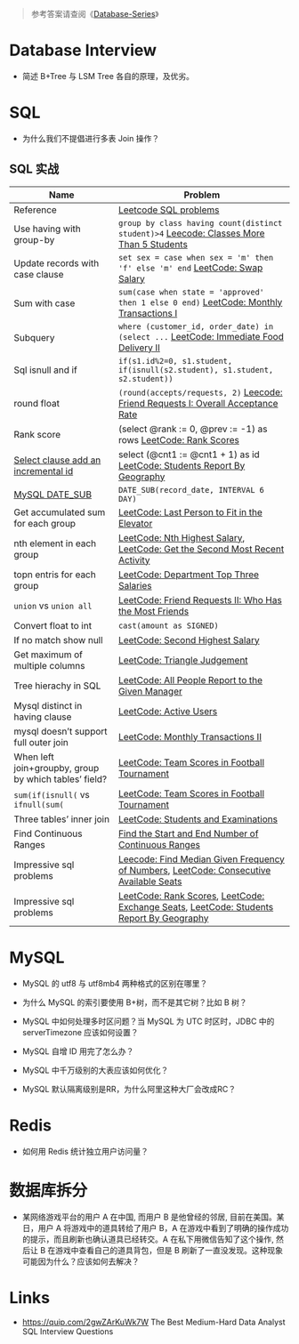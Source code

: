 > 参考答案请查阅《[Database-Series](https://github.com/wx-chevalier/Database-Series?q=)》

# Database Interview

- 简述 B+Tree 与 LSM Tree 各自的原理，及优劣。

# SQL

- 为什么我们不提倡进行多表 Join 操作？

## SQL 实战

| Name                                                                                                                                          | Problem                                                                                                                                                                                                                                      |
| --------------------------------------------------------------------------------------------------------------------------------------------- | -------------------------------------------------------------------------------------------------------------------------------------------------------------------------------------------------------------------------------------------- |
| Reference                                                                                                                                     | [Leetcode SQL problems](https://code.dennyzhang.com/review-sql)                                                                                                                                                                              |
| Use having with group-by                                                                                                                      | `group by class having count(distinct student)>4` [Leecode: Classes More Than 5 Students](https://code.dennyzhang.com/classes-more-than-5-students)                                                                                          |
| Update records with case clause                                                                                                               | `set sex = case when sex = 'm' then 'f' else 'm' end` [LeetCode: Swap Salary](https://code.dennyzhang.com/swap-salary)                                                                                                                       |
| Sum with case                                                                                                                                 | `sum(case when state = 'approved' then 1 else 0 end)` [LeetCode: Monthly Transactions I](https://code.dennyzhang.com/monthly-transactions-i)                                                                                                 |
| Subquery                                                                                                                                      | `where (customer_id, order_date) in (select ...` [LeetCode: Immediate Food Delivery II](https://code.dennyzhang.com/immediate-food-delivery-ii)                                                                                              |
| Sql isnull and if                                                                                                                             | `if(s1.id%2=0, s1.student, if(isnull(s2.student), s1.student, s2.student))`                                                                                                                                                                  |
| round float                                                                                                                                   | `(round(accepts/requests, 2)` [Leecode: Friend Requests I: Overall Acceptance Rate](https://code.dennyzhang.com/friend-requests-i-overall-acceptance-rate)                                                                                   |
| Rank score                                                                                                                                    | (select @rank := 0, @prev := -1) as rows [LeetCode: Rank Scores](https://code.dennyzhang.com/rank-scores)                                                                                                                                    |
| [Select clause add an incremental id](https://stackoverflow.com/questions/15930514/mysql-auto-increment-temporary-column-in-select-statement) | select (@cnt1 := @cnt1 + 1) as id [LeetCode: Students Report By Geography](https://code.dennyzhang.com/students-report-by-geography)                                                                                                         |
| [MySQL DATE_SUB](https://www.w3schools.com/sql/func_mysql_date_sub.asp)                                                                       | `DATE_SUB(record_date, INTERVAL 6 DAY)`                                                                                                                                                                                                      |
| Get accumulated sum for each group                                                                                                            | [LeetCode: Last Person to Fit in the Elevator](https://code.dennyzhang.com/last-person-to-fit-in-the-elevator)                                                                                                                               |
| nth element in each group                                                                                                                     | [LeetCode: Nth Highest Salary](https://code.dennyzhang.com/nth-highest-salary), [LeetCode: Get the Second Most Recent Activity](https://code.dennyzhang.com/get-the-second-most-recent-activity)                                             |
| topn entris for each group                                                                                                                    | [LeetCode: Department Top Three Salaries](https://code.dennyzhang.com/department-top-three-salaries)                                                                                                                                         |
| `union` vs `union all`                                                                                                                        | [LeetCode: Friend Requests II: Who Has the Most Friends](https://code.dennyzhang.com/friend-requests-ii-who-has-the-most-friends)                                                                                                            |
| Convert float to int                                                                                                                          | `cast(amount as SIGNED)`                                                                                                                                                                                                                     |
| If no match show null                                                                                                                         | [LeetCode: Second Highest Salary](https://code.dennyzhang.com/second-highest-salary)                                                                                                                                                         |
| Get maximum of multiple columns                                                                                                               | [LeetCode: Triangle Judgement](https://code.dennyzhang.com/triangle-judgement)                                                                                                                                                               |
| Tree hierachy in SQL                                                                                                                          | [LeetCode: All People Report to the Given Manager](https://code.dennyzhang.com/all-people-report-to-the-given-manager)                                                                                                                       |
| Mysql distinct in having clause                                                                                                               | [LeetCode: Active Users](https://code.dennyzhang.com/active-users)                                                                                                                                                                           |
| mysql doesn’t support full outer join                                                                                                         | [LeetCode: Monthly Transactions II](https://code.dennyzhang.com/monthly-transactions-ii)                                                                                                                                                     |
| When left join+groupby, group by which tables’ field?                                                                                         | [LeetCode: Team Scores in Football Tournament](https://code.dennyzhang.com/team-scores-in-football-tournament)                                                                                                                               |
| `sum(if(isnull(` vs `ifnull(sum(`                                                                                                             | [LeetCode: Team Scores in Football Tournament](https://code.dennyzhang.com/team-scores-in-football-tournament)                                                                                                                               |
| Three tables’ inner join                                                                                                                      | [LeetCode: Students and Examinations](https://code.dennyzhang.com/students-and-examinations)                                                                                                                                                 |
| Find Continuous Ranges                                                                                                                        | [Find the Start and End Number of Continuous Ranges](https://code.dennyzhang.com/find-the-start-and-end-number-of-continuous-ranges)                                                                                                         |
| Impressive sql problems                                                                                                                       | [Leecode: Find Median Given Frequency of Numbers](https://code.dennyzhang.com/find-median-given-frequency-of-numbers), [LeetCode: Consecutive Available Seats](https://code.dennyzhang.com/consecutive-available-seats)                      |
| Impressive sql problems                                                                                                                       | [LeetCode: Rank Scores](https://code.dennyzhang.com/rank-scores), [LeetCode: Exchange Seats](https://code.dennyzhang.com/exchange-seats), [LeetCode: Students Report By Geography](https://code.dennyzhang.com/students-report-by-geography) |

# MySQL

- MySQL 的 utf8 与 utf8mb4 两种格式的区别在哪里？

- 为什么 MySQL 的索引要使用 B+树，而不是其它树？比如 B 树？

- MySQL 中如何处理多时区问题？当 MySQL 为 UTC 时区时，JDBC 中的 serverTimezone 应该如何设置？

- MySQL 自增 ID 用完了怎么办？

- MySQL 中千万级别的大表应该如何优化？

- MySQL 默认隔离级别是RR，为什么阿里这种大厂会改成RC？

# Redis

- 如何用 Redis 统计独立用户访问量？

# 数据库拆分

- 某网络游戏平台的用户 A 在中国, 而用户 B 是他曾经的邻居, 目前在美国。某日，用户 A 将游戏中的道具转给了用户 B，A 在游戏中看到了明确的操作成功的提示，而且刷新也确认道具已经转交。A 在私下用微信告知了这个操作, 然后让 B 在游戏中查看自己的道具背包，但是 B 刷新了一直没发现。这种现象可能因为什么？应该如何去解决？

# Links

- https://quip.com/2gwZArKuWk7W The Best Medium-Hard Data Analyst SQL Interview Questions

